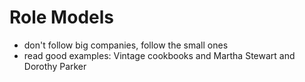 Role Models
===========

- don't follow big companies, follow the small ones
- read good examples: Vintage cookbooks and Martha Stewart and Dorothy
  Parker